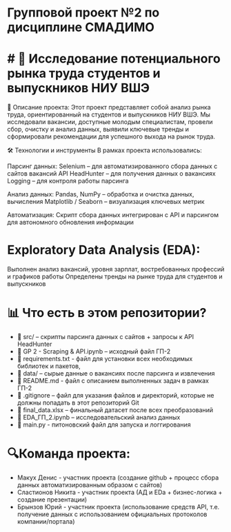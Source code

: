 # Групповой проект №2 по дисциплине СМАДИМО

# # 📌 Исследование потенциального рынка труда студентов и выпускников НИУ ВШЭ

📑 Описание проекта:
Этот проект представляет собой анализ рынка труда, ориентированный на студентов и выпускников НИУ ВШЭ. Мы исследовали вакансии, доступные молодым специалистам, провели сбор, очистку и анализ данных, выявили ключевые тренды и сформировали рекомендации для успешного выхода на рынок труда.

🛠 Технологии и инструменты
В рамках проекта использовались:

Парсинг данных:
Selenium – для автоматизированного сбора данных с сайтов вакансий
API HeadHunter – для получения данных о вакансиях
Logging – для контроля работы парсинга

Анализ данных:
Pandas, NumPy – обработка и очистка данных, вычисления
Matplotlib / Seaborn – визуализация ключевых метрик

Автоматизация:
Скрипт сбора данных интегрирован с API и парсингом для автономного обновления информации


# Exploratory Data Analysis (EDA):
Выполнен анализ вакансий, уровня зарплат, востребованных профессий и графиков работы
Определены тренды на рынке труда для студентов и выпускников

# 📊 Что есть в этом репозитории?

- 📂 src/ – скрипты парсинга данных с сайтов +  запросы к API HeadHunter
- 📄 GP 2 - Scraping & API.ipynb – исходный файл ГП-2
- 📄 requirements.txt - файл для установки всех необходимых библиотек и пакетов,
- 📂 data/ –  сырые данные о вакансиях после парсинга и извлечения
- 📄 README.md - файл с описанием выполненных задач в рамках ГП-2
- 📄 .gitignore – файл для указания файлов и директорий, которые не должны попадать в этот репозиторий Git
- 📄 final_data.xlsx – финальный датасет после всех преобразований
- 📄 EDA_ГП_2.ipynb – исследовательский анализ данных
- 📄 main.py - питоновский файл для запуска и логгирования
# 🔍Команда проекта:

- Макух Денис  - участник проекта (создание github + процесс сбора данных автоматизированным образом с сайтов)
- Сластионов Никита  - участник проекта (АД и EDa + бизнес-логика + создание презентации)
- Брынзов Юрий - участник проекта (использование средств API, т.е. получение данных с использованием официальных протоколов компании/портала)
